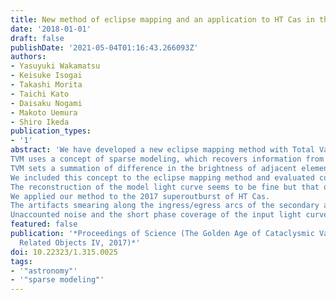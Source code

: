 ```yaml
---
title: New method of eclipse mapping and an application to HT Cas in the 2017 superoutburst
date: '2018-01-01'
draft: false
publishDate: '2021-05-04T01:16:43.266093Z'
authors:
- Yasuyuki Wakamatsu
- Keisuke Isogai
- Takashi Morita
- Taichi Kato
- Daisaku Nogami
- Makoto Uemura
- Shiro Ikeda
publication_types:
- '1'
abstract: 'We have developed a new eclipse mapping method with Total Variation Minimization (TVM).
TVM uses a concept of sparse modeling, which recovers information from sparse data.
TVM sets a summation of difference in the brightness of adjacent elements in a map to be sparse.
We included this concept to the eclipse mapping method and evaluated consistency of the reconstruction of the model disk.
The reconstruction of the model light curve seems to be fine but that of the model disk seems to be failed, smearing the brightness distribution along the ingress/egress arcs produced by the shadow of the secondary.
We applied our method to the 2017 superoutburst of HT Cas.
The artifacts smearing along the ingress/egress arcs of the secondary also exist.
Unaccounted noise and the short phase coverage of the input light curves seem to affect the results, leading to small artificial bright spots in the reconstructed disk.'
featured: false
publication: '*Proceedings of Science (The Golden Age of Cataclysmic Variables and
  Related Objects IV, 2017)*'
doi: 10.22323/1.315.0025
tags:
- '"astronomy"'
- '"sparse modeling"'
---
```

